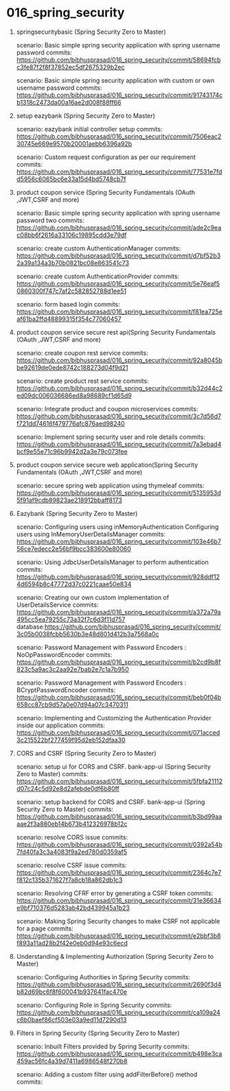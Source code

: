 # 016_spring_security

1. springsecuritybasic (Spring Security Zero to Master)
	
	scenario: Basic simple spring security application with spring username password
	commits: https://github.com/bibhusprasad/016_spring_security/commit/58694fcbc3fe87f2f8f37852ec5df2675329b2ec
	
	scenario: Basic simple spring security application with custom or own username password
	commits: https://github.com/bibhusprasad/016_spring_security/commit/91743174cb1318c2473da00a16ae2d008f88ff66
	
2. setup eazybank (Spring Security Zero to Master)

	scenario: eazybank initial controller setup
	commits: https://github.com/bibhusprasad/016_spring_security/commit/7506eac230745e669e9570b20001aebb6396a92b
	
	scenario: Custom request configuration as per our requirement
	commits: https://github.com/bibhusprasad/016_spring_security/commit/77531e7fdd5956c6065bc6e33a15d4bd5748cb7f
	
3. product coupon service (Spring Security Fundamentals (OAuth ,JWT,CSRF and more)

	scenario: Basic simple spring security application with spring username password two
	commits: https://github.com/bibhusprasad/016_spring_security/commit/ade2c9eac08bb6f2616a33106c19895cdd3e79df
	
	scenario: create custom AuthenticationManager
	commits: https://github.com/bibhusprasad/016_spring_security/commit/d7bf52b32a39a134a3b70b0821bc08e863541c73
	
	scenario: create custom AuthenticationProvider
	commits: https://github.com/bibhusprasad/016_spring_security/commit/5e76eaf50860300f747c7af2c582852788d1ee51
	
	scenario: form based login
	commits: https://github.com/bibhusprasad/016_spring_security/commit/f81ea725eaf61ba2ffd48899315f354c77060457

4. product coupon service secure rest api(Spring Security Fundamentals (OAuth ,JWT,CSRF and more)

	scenario: create coupon rest service
	commits: https://github.com/bibhusprasad/016_spring_security/commit/92a8045bbe92619de0ede8742c188273d04f9d21
	
	scenario: create product rest service
	commits: https://github.com/bibhusprasad/016_spring_security/commit/b32d44c2ed09dc006036686ed8a98689cf1d65d9
	
	scenario: Integrate product and coupon microservices
	commits: https://github.com/bibhusprasad/016_spring_security/commit/3c7d56d7f721dd74616f479776afc876aed98240
	
	scenario: Implement spring security user and role details
	commits: https://github.com/bibhusprasad/016_spring_security/commit/7a3ebad4bcf9e55e71c96b9942d2a3e79c073fee
	
4. product coupon service secure web application(Spring Security Fundamentals (OAuth ,JWT,CSRF and more)
	
	scenario: secure spring web application using thymeleaf
	commits: https://github.com/bibhusprasad/016_spring_security/commit/5135953d5f91af9cdb89823ae218912bbaff8173
	
5. Eazybank (Spring Security Zero to Master)	
	
	scenario: Configuring users using inMemoryAuthentication
			  Configuring users using InMemoryUserDetailsManager
	commits: https://github.com/bibhusprasad/016_spring_security/commit/103e46b756ce7edecc2e56bf9bcc383600e80060
	
	scenario: Using JdbcUserDetailsManager to perform authentication
	commits: https://github.com/bibhusprasad/016_spring_security/commit/928ddf124d6594b8c47772d37c0221caae50e834
	
	scenario: Creating our own custom implementation of UserDetailsService
	commits: https://github.com/bibhusprasad/016_spring_security/commit/a372a79a495cc5ea79255c73a32f7c6d3f11d757
	database:https://github.com/bibhusprasad/016_spring_security/commit/3c05b0038fcbb5630b3e48d801d412b3a7568a0c
	
	scenario: Password Management with Password Encoders : NoOpPasswordEncoder
	commits: https://github.com/bibhusprasad/016_spring_security/commit/b2cd9b8f823c5a9ac3c2aa92e7bab2e7c1a7b950
	
	scenario: Password Management with Password Encoders : BCryptPasswordEncoder
	commits: https://github.com/bibhusprasad/016_spring_security/commit/beb0f04b658cc87cb9d57a0e07d94a07c3470311
	
	scenario: Implementing and Customizing the Authentication Provider inside our application
	commits: https://github.com/bibhusprasad/016_spring_security/commit/071acced3c215522bf277459f95d2eb152dfaa30
	
6. CORS and CSRF (Spring Security Zero to Master)	
	
	scenario: setup ui for CORS and CSRF. bank-app-ui (Spring Security Zero to Master)
	commits: https://github.com/bibhusprasad/016_spring_security/commit/5fbfa21112d07c24c5d92e8d2afebde0df6b80ff
	
	scenario: setup backend for CORS and CSRF. bank-app-ui (Spring Security Zero to Master)
	commits: https://github.com/bibhusprasad/016_spring_security/commit/b3bd99aaaae2f3a880eb14b673b412326978b12c
	
	scenario: resolve CORS issue
	commits: https://github.com/bibhusprasad/016_spring_security/commit/0392a54b7fd40fa3c3a4083f9a2ed780d0359af5
	
	scenario: resolve CSRF issue
	commits: https://github.com/bibhusprasad/016_spring_security/commit/2364c7e7f812c135b371627f7a8cb18a862db1c3
	
	scenario: Resolving CFRF error by generating a CSRF token
	commits: https://github.com/bibhusprasad/016_spring_security/commit/31e36634e9bf710376d5283ab42bd439945a1b23
	
	scenario: Making Spring Security changes to make CSRF not applicable for a page
	commits: https://github.com/bibhusprasad/016_spring_security/commit/e2bbf3b8f893a11ad28b2f42e0eb0d94e93c6ecd
	
7. Understanding & Implementing Authorization (Spring Security Zero to Master)	

	scenario: Configuring Authorities in Spring Security
	commits: https://github.com/bibhusprasad/016_spring_security/commit/2690f3d4b82d69bc6f8f600041b937641fac470e
	
	scenario: Configuring Role in Spring Security
	commits: https://github.com/bibhusprasad/016_spring_security/commit/ca109a24c6b0baef86cf503e03a9ed11d7290d13
	
8. Filters in Spring Security (Spring Security Zero to Master)	

	scenario: Inbuilt Filters provided by Spring Security
	commits: https://github.com/bibhusprasad/016_spring_security/commit/b498e3ca459ac56fc4a39d7411a6986548f270b8
	
	scenario: Adding a custom filter using addFilterBefore() method
	commits: 
